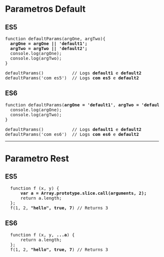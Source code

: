 # Parametros Default

## ES5
<pre>
function defaultParams(argOne, argTwo){
  <b>argOne = argOne || 'default1';</b>
  <b>argTwo = argTwo || 'default2';</b>
  console.log(argOne);
  console.log(argTwo);
}

defaultParams()           // Logs <b>default1</b> e <b>default2</b>
defaultParams('com es5')  // Logs <b>com es5</b> e <b>default2</b>
</pre>

## ES6

<pre>
function defaultParams(<b>argOne = 'default1'</b>, <b>argTwo = 'default2'</b>){
  console.log(argOne);
  console.log(argTwo);
}

defaultParams()           // Logs <b>default1</b> e <b>default2</b>
defaultParams('com es6')  // Logs <b>com es6</b> e <b>default2</b>
</pre>

***

# Parametro Rest

## ES5
<pre>
  function f (x, y) {
      <b>var a = Array.prototype.slice.call(arguments, 2);</b>
      return a.length;
  };
  f(1, 2, <b>"hello", true, 7</b>) // Returns 3
</pre>


## ES6
<pre>
  function f (x, y, <b>...a</b>) {
      return a.length;
  };
  f(1, 2, <b>"hello", true, 7</b>) // Returns 3
</pre>

